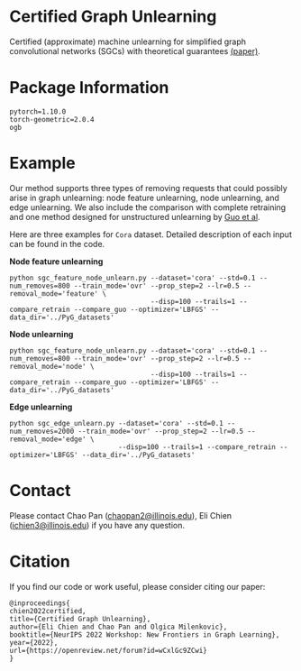 # Certified Graph Unlearning
Certified (approximate) machine unlearning for simplified graph convolutional networks (SGCs) with theoretical guarantees [(paper)](https://openreview.net/pdf?id=wCxlGc9ZCwi).

# Package Information
```
pytorch=1.10.0
torch-geometric=2.0.4
ogb
```

# Example
Our method supports three types of removing requests that could possibly arise in graph unlearning: node feature unlearning, node unlearning, and edge unlearning. We also include the comparison with complete retraining and one method designed for unstructured unlearning by [Guo et al](https://proceedings.mlr.press/v119/guo20c.html).

Here are three examples for `Cora` dataset. Detailed description of each input can be found in the code.

**Node feature unlearning**
```
python sgc_feature_node_unlearn.py --dataset='cora' --std=0.1 --num_removes=800 --train_mode='ovr' --prop_step=2 --lr=0.5 --removal_mode='feature' \
                                   --disp=100 --trails=1 --compare_retrain --compare_guo --optimizer='LBFGS' --data_dir='../PyG_datasets'
```

**Node unlearning**
```
python sgc_feature_node_unlearn.py --dataset='cora' --std=0.1 --num_removes=800 --train_mode='ovr' --prop_step=2 --lr=0.5 --removal_mode='node' \
                                   --disp=100 --trails=1 --compare_retrain --compare_guo --optimizer='LBFGS' --data_dir='../PyG_datasets'
```

**Edge unlearning**
```
python sgc_edge_unlearn.py --dataset='cora' --std=0.1 --num_removes=2000 --train_mode='ovr' --prop_step=2 --lr=0.5 --removal_mode='edge' \
                           --disp=100 --trails=1 --compare_retrain --optimizer='LBFGS' --data_dir='../PyG_datasets'
```

# Contact
Please contact Chao Pan (chaopan2@illinois.edu), Eli Chien (ichien3@illinois.edu) if you have any question.

# Citation
If you find our code or work useful, please consider citing our paper:
```
@inproceedings{
chien2022certified,
title={Certified Graph Unlearning},
author={Eli Chien and Chao Pan and Olgica Milenkovic},
booktitle={NeurIPS 2022 Workshop: New Frontiers in Graph Learning},
year={2022},
url={https://openreview.net/forum?id=wCxlGc9ZCwi}
}
```
